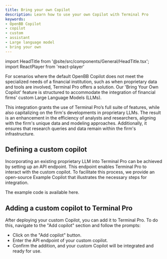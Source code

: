```yaml
---
title: Bring your own Copilot
description: Learn how to use your own Copilot with Terminal Pro
keywords:
- OpenBB Copilot
- copilot
- custom
- assistant
- Large language model
- bring your own
---
```


import HeadTitle from '@site/src/components/General/HeadTitle.tsx';
import ReactPlayer from 'react-player'

<HeadTitle title="Bring your own Copilot | OpenBB Terminal Pro Docs" />

For scenarios where the default OpenBB Copilot does not meet the specialized
needs of a financial institution, such as when proprietary data and tools are
involved, Terminal Pro offers a solution. Our 'Bring Your Own Copilot' feature
is structured to accommodate the integration of financial firms' custom Large
Language Models (LLMs).

This integration grants the use of Terminal Pro’s full suite of features, while
also capitalizing on the firm's developments in proprietary LLMs. The result is
an enhancement in the efficiency of analysts and researchers, aligning with the
firm's unique data and modeling approaches. Additionally, it ensures that
research queries and data remain within the firm's infrastructure.

## Defining a custom copilot
Incorporating an existing proprietary LLM into Terminal Pro can be achieved by
setting up an API endpoint. This endpoint enables Terminal Pro to interact with
the custom copilot. To facilitate this process, we provide an open-source
Example Copilot that illustrates the necessary steps for integration. 

The example code is available here.

## Adding a custom copilot to Terminal Pro

<ReactPlayer width="70%" height="100%" playing loop muted='true' volume='0' url='https://github.com/OpenBB-finance/OpenBBTerminal/assets/14093308/15d2d827-715e-42f3-be62-b3c7f8b26fda' />

After deploying your custom Copilot, you can add it to Terminal Pro.  To do
this, navigate to the "Add copilot" section and follow the prompts:

- Click on the "Add copilot" button.
- Enter the API endpoint of your custom copilot.
- Confirm the addition, and your custom Copilot will be integrated and ready for use.
 


